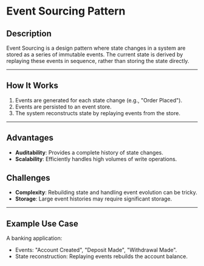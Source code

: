 # Event Sourcing Pattern

## **Description**

Event Sourcing is a design pattern where state changes in a system are stored as a series of immutable events. The current state is derived by replaying these events in sequence, rather than storing the state directly.

---

## **How It Works**

1. Events are generated for each state change (e.g., "Order Placed").
2. Events are persisted to an event store.
3. The system reconstructs state by replaying events from the store.

---

## **Advantages**

- **Auditability**: Provides a complete history of state changes.
- **Scalability**: Efficiently handles high volumes of write operations.

## **Challenges**

- **Complexity**: Rebuilding state and handling event evolution can be tricky.
- **Storage**: Large event histories may require significant storage.

---

## **Example Use Case**

A banking application:

- Events: "Account Created", "Deposit Made", "Withdrawal Made".
- State reconstruction: Replaying events rebuilds the account balance.
